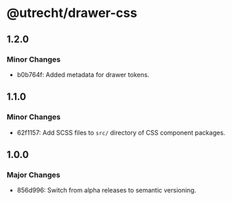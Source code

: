 # @utrecht/drawer-css

## 1.2.0

### Minor Changes

- b0b764f: Added metadata for drawer tokens.

## 1.1.0

### Minor Changes

- 62f1157: Add SCSS files to `src/` directory of CSS component packages.

## 1.0.0

### Major Changes

- 856d996: Switch from alpha releases to semantic versioning.
